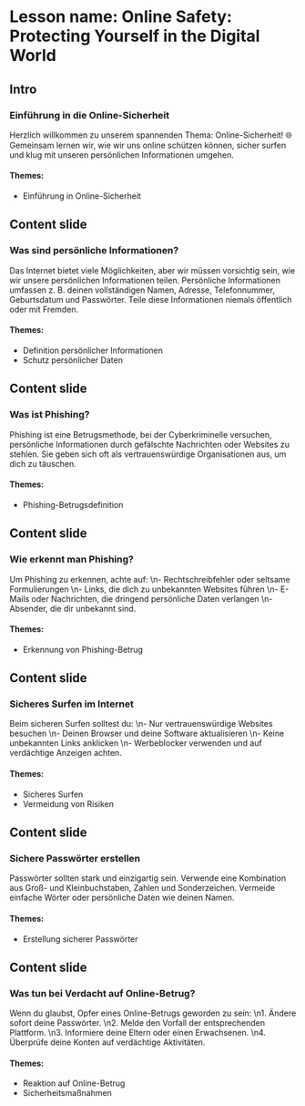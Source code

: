 # Lesson name: Online Safety: Protecting Yourself in the Digital World

## Intro

### Einführung in die Online-Sicherheit

Herzlich willkommen zu unserem spannenden Thema: Online-Sicherheit! 🌐 Gemeinsam lernen wir, wie wir uns online schützen können, sicher surfen und klug mit unseren persönlichen Informationen umgehen.

#### **Themes:**
- Einführung in Online-Sicherheit

## Content slide

### Was sind persönliche Informationen?

Das Internet bietet viele Möglichkeiten, aber wir müssen vorsichtig sein, wie wir unsere persönlichen Informationen teilen. Persönliche Informationen umfassen z. B. deinen vollständigen Namen, Adresse, Telefonnummer, Geburtsdatum und Passwörter. Teile diese Informationen niemals öffentlich oder mit Fremden.

#### **Themes:**
- Definition persönlicher Informationen
- Schutz persönlicher Daten

## Content slide

### Was ist Phishing?

Phishing ist eine Betrugsmethode, bei der Cyberkriminelle versuchen, persönliche Informationen durch gefälschte Nachrichten oder Websites zu stehlen. Sie geben sich oft als vertrauenswürdige Organisationen aus, um dich zu täuschen.

#### **Themes:**
- Phishing-Betrugsdefinition

## Content slide

### Wie erkennt man Phishing?

Um Phishing zu erkennen, achte auf: \n- Rechtschreibfehler oder seltsame Formulierungen \n- Links, die dich zu unbekannten Websites führen \n- E-Mails oder Nachrichten, die dringend persönliche Daten verlangen \n- Absender, die dir unbekannt sind.

#### **Themes:**
- Erkennung von Phishing-Betrug

## Content slide

### Sicheres Surfen im Internet

Beim sicheren Surfen solltest du: \n- Nur vertrauenswürdige Websites besuchen \n- Deinen Browser und deine Software aktualisieren \n- Keine unbekannten Links anklicken \n- Werbeblocker verwenden und auf verdächtige Anzeigen achten.

#### **Themes:**
- Sicheres Surfen
- Vermeidung von Risiken

## Content slide

### Sichere Passwörter erstellen

Passwörter sollten stark und einzigartig sein. Verwende eine Kombination aus Groß- und Kleinbuchstaben, Zahlen und Sonderzeichen. Vermeide einfache Wörter oder persönliche Daten wie deinen Namen.

#### **Themes:**
- Erstellung sicherer Passwörter

## Content slide

### Was tun bei Verdacht auf Online-Betrug?

Wenn du glaubst, Opfer eines Online-Betrugs geworden zu sein: \n1. Ändere sofort deine Passwörter. \n2. Melde den Vorfall der entsprechenden Plattform. \n3. Informiere deine Eltern oder einen Erwachsenen. \n4. Überprüfe deine Konten auf verdächtige Aktivitäten.

#### **Themes:**
- Reaktion auf Online-Betrug
- Sicherheitsmaßnahmen
